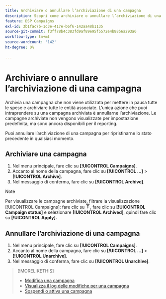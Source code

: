 ```yaml
---
title: Archiviare o annullare l’archiviazione di una campagna
description: Scopri come archiviare o annullare l’archiviazione di una campagna.
feature: DSP Campaigns
exl-id: 3b1fac7b-1c3e-417e-b6f6-142aa48b1135
source-git-commit: f3ff78b4c383fd9af89e95f5572e4b88b6a293a6
workflow-type: tm+mt
source-wordcount: '142'
ht-degree: 0%

---
```


# Archiviare o annullare l’archiviazione di una campagna

Archivia una campagna che non viene utilizzata per mettere in pausa tutte le spese e archiviare tutte le entità associate. L’unica azione che puoi intraprendere su una campagna archiviata è annullarne l’archiviazione. Le campagne archiviate non vengono visualizzate per impostazione predefinita, ma sono ancora disponibili per il reporting.

Puoi annullare l’archiviazione di una campagna per ripristinarne lo stato precedente in qualsiasi momento.

## Archiviare una campagna

1. Nel menu principale, fare clic su **[!UICONTROL Campaigns]**.
1. Accanto al nome della campagna, fare clic su **[!UICONTROL ...]** > **[!UICONTROL Archive]**.
1. Nel messaggio di conferma, fare clic su **[!UICONTROL Archive]**.

>[!NOTE]
>
>Per visualizzare le campagne archiviate, filtrare la visualizzazione [!UICONTROL Campaigns]: fare clic su ![Pulsante filtro](/help/dsp/assets/filter.png), fare clic su **[!UICONTROL Campaign status]** e selezionare **[!UICONTROL Archived]**, quindi fare clic su **[!UICONTROL Apply].**

## Annullare l’archiviazione di una campagna

1. Nel menu principale, fare clic su **[!UICONTROL Campaigns]**.
1. Accanto al nome della campagna, fare clic su **[!UICONTROL ...]** > **[!UICONTROL Unarchive]**.
1. Nel messaggio di conferma, fare clic su **[!UICONTROL Unarchive]**.

>[!MORELIKETHIS]
>
>* [Modifica una campagna](campaign-edit.md)
>* [Visualizza il log delle modifiche per una campagna](campaign-change-log.md)
>* [Sospendi o attiva una campagna](campaign-pause-activate.md)
